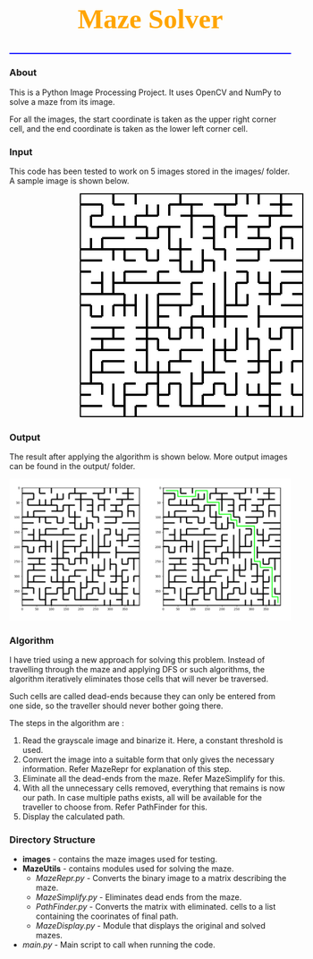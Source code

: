 <h1 style = "color:orange; font-size:3.5em; font-family:san-serif; text-align: center"> Maze Solver</h1>

<hr style = "background-color:blue; height:2px">

### About

This is a Python Image Processing Project. It uses OpenCV and NumPy to solve a maze from its image.

For all the images, the start coordinate is taken as the upper right corner cell, and the end coordinate is taken as the lower left corner cell.

### Input

This code has been tested to work on 5 images stored in the images/ folder. A sample image is shown below.

<img src = "images/maze04.jpg" style = "margin: 0% 25%">

### Output

The result after applying the algorithm is shown below. More output images can be found in the output/ folder.

<img src = "output/maze04_out.PNG">

### Algorithm

I have tried using a new approach for solving this problem. Instead of travelling through the maze and applying DFS or such algorithms, the algorithm iteratively eliminates those cells that will never be traversed.

Such cells are called dead-ends because they can only be entered from one side, so the traveller should never bother going there.

The steps in the algorithm are :

1. Read the grayscale image and binarize it. Here, a constant threshold is used.
2. Convert the image into a suitable form that only gives the necessary information. Refer MazeRepr for explanation of this step.
3. Eliminate all the dead-ends from the maze. Refer MazeSimplify for this.
4. With all the unnecessary cells removed, everything that remains is now our path. In case multiple paths exists, all will be available for the traveller to choose from. Refer PathFinder for this.
5. Display the calculated path.

### Directory Structure

- **images** - contains the maze images used for testing.
- **MazeUtils** - contains modules used for solving the maze.
    - *MazeRepr.py* - Converts the binary image to a matrix describing the maze.
    - *MazeSimplify.py* - Eliminates dead ends from the maze.
    - *PathFinder.py* - Converts the matrix with eliminated. cells to a list containing the coorinates of final path.
    - *MazeDisplay.py* - Module that displays the original and solved mazes.
- *main.py* - Main script to call when running the code.
